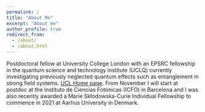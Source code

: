 ```yaml
---
permalink: /
title: "About Me"
excerpt: "About me"
author_profile: true
redirect_from: 
  - /about/
  - /about.html
---
```


Postdoctoral fellow at University College London with an EPSRC fellowship in the quantum science and technology institute (UCLQ) currently investigating previously neglected quantum effects such as entanglement in strong field systems. [UCL Home page](https://iris.ucl.ac.uk/iris/browse/profile?upi=ASAMA74). From November I will start at postdoc at the Instituto de Ciencias Fotónicas (ICFO) in Barcelona and I was also recently awarded a Marie Skłodowska-Curie Individual Fellowship to commence in 2021 at Aarhus University in Denmark.
